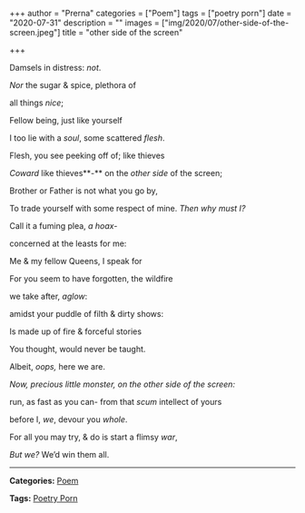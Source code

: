 +++
author = "Prerna"
categories = ["Poem"]
tags = ["poetry porn"]
date = "2020-07-31"
description = ""
images = ["img/2020/07/other-side-of-the-screen.jpeg"]
title = "other side of the screen"

+++

Damsels in distress: *not*.

*Nor* the sugar & spice, plethora of 

all things *nice*;

Fellow being, just like yourself

I too lie with a *soul*, some scattered *flesh*.

Flesh, you see peeking off of; like thieves

*Coward* like thieves**-** on the *other side* of the screen;

Brother or Father is not what you go by,

To trade yourself with some respect of mine.
*Then why must I?* 

Call it a fuming plea, *a hoax-*

concerned at the leasts for me:

Me & my fellow Queens, I speak for

For you seem to have forgotten, the wildfire

we take after, *aglow*:

amidst your puddle of filth & dirty shows:

Is made up of fire & forceful stories

You thought, would never be taught.

Albeit, *oops,* here we are.

*Now, precious little monster, on the other side of the screen:*

run, as fast as you can- from that *scum* intellect of yours

before I, *we*, devour you *whole*.

For all you may try, & do is start a flimsy *war*,

*But we?* We’d win them all.

---

**Categories:** [Poem](https://19a.in/categories/poem/)

**Tags:** [Poetry Porn](https://19a.in/tags/poetry-porn)

